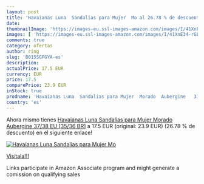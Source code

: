 ```yaml
---
layout: post
title: 'Havaianas Luna  Sandalias para Mujer  Mo al 26.78 % de descuento'
date: 
thumbnailImage: 'https://images-eu.ssl-images-amazon.com/images/I/41XnE34-rGL._SL200_.jpg'
images: [ 'https://images-eu.ssl-images-amazon.com/images/I/41XnE34-rGL._SL200_.jpg' ]
comments: true
category: ofertas
author: ring
slug: 'B015SGFGYA-es'
description:
actualPrice: 17.5 EUR
currency: EUR
price: 17.5
comparePrice: 23.9 EUR
inStock: true
prodname: 'Havaianas Luna  Sandalias para Mujer  Morado  Aubergine   37/38 EU [35/36 BR]'
country: 'es'
---
```


Ahora mismo tienes [Havaianas Luna  Sandalias para Mujer  Morado  Aubergine   37/38 EU [35/36 BR]](https://www.amazon.es/dp/B015SGFGYA/?tag=tolees-21) a 17.5 EUR (original: 23.9 EUR) (26.78 %  de descuento) en el siguiente enlace!

[![Havaianas Luna  Sandalias para Mujer  Mo](https://images-eu.ssl-images-amazon.com/images/I/41XnE34-rGL._SL200_.jpg)](https://www.amazon.es/dp/B015SGFGYA/?tag=tolees-21)

[Visítala!!!](https://www.amazon.es/dp/B015SGFGYA/?tag=tolees-21)

Links participate in Amazon Associate program and might generate a comission on qualifying sales
